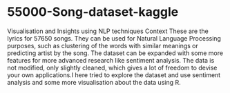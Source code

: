 # 55000-Song-dataset-kaggle
Visualisation and Insights using NLP techniques
Context
These are the lyrics for 57650 songs. They can be used for Natural Language Processing purposes, such as clustering of the words with similar meanings or predicting artist by the song. The dataset can be expanded with some more features for more advanced research like sentiment analysis. The data is not modified, only slightly cleaned, which gives a lot of freedom to devise your own applications.I here tried to explore the dataset and use sentiment analysis and some more visualisation about the data using R.
